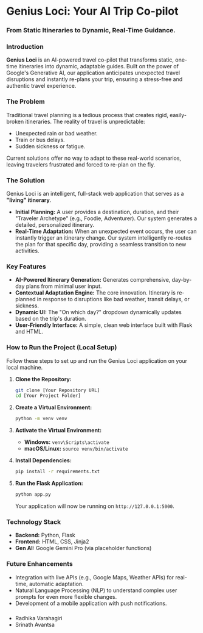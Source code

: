 
# Genius Loci: Your AI Trip Co-pilot 

### From Static Itineraries to Dynamic, Real-Time Guidance.

### Introduction

**Genius Loci** is an AI-powered travel co-pilot that transforms static, one-time itineraries into dynamic, adaptable guides. Built on the power of Google's Generative AI, our application anticipates unexpected travel disruptions and instantly re-plans your trip, ensuring a stress-free and authentic travel experience.

### The Problem

Traditional travel planning is a tedious process that creates rigid, easily-broken itineraries. The reality of travel is unpredictable:

  * Unexpected rain or bad weather.
  * Train or bus delays.
  * Sudden sickness or fatigue.

Current solutions offer no way to adapt to these real-world scenarios, leaving travelers frustrated and forced to re-plan on the fly.

### The Solution

Genius Loci is an intelligent, full-stack web application that serves as a **"living" itinerary**.

  * **Initial Planning:** A user provides a destination, duration, and their "Traveler Archetype" (e.g., Foodie, Adventurer). Our system generates a detailed, personalized itinerary.
  * **Real-Time Adaptation:** When an unexpected event occurs, the user can instantly trigger an itinerary change. Our system intelligently re-routes the plan for that specific day, providing a seamless transition to new activities.

### **Key Features**

  * **AI-Powered Itinerary Generation:** Generates comprehensive, day-by-day plans from minimal user input.
  * **Contextual Adaptation Engine:** The core innovation. Itinerary is re-planned in response to disruptions like bad weather, transit delays, or sickness.
  * **Dynamic UI:** The "On which day?" dropdown dynamically updates based on the trip's duration.
  * **User-Friendly Interface:** A simple, clean web interface built with Flask and HTML.



### How to Run the Project (Local Setup)

Follow these steps to set up and run the Genius Loci application on your local machine.

1.  **Clone the Repository:**

    ```bash
    git clone [Your Repository URL]
    cd [Your Project Folder]
    ```

2.  **Create a Virtual Environment:**

    ```bash
    python -m venv venv
    ```

3.  **Activate the Virtual Environment:**

      * **Windows:** `venv\Scripts\activate`
      * **macOS/Linux:** `source venv/bin/activate`

4.  **Install Dependencies:**

    ```bash
    pip install -r requirements.txt
    ```

5.  **Run the Flask Application:**

    ```bash
    python app.py
    ```

    Your application will now be running on `http://127.0.0.1:5000`.



### Technology Stack

  * **Backend:** Python, Flask
  * **Frontend:** HTML, CSS, Jinja2
  * **Gen AI:** Google Gemini Pro (via placeholder functions)

### Future Enhancements

  * Integration with live APIs (e.g., Google Maps, Weather APIs) for real-time, automatic adaptation.
  * Natural Language Processing (NLP) to understand complex user prompts for even more flexible changes.
  * Development of a mobile application with push notifications.

### 

  * Radhika Varahagiri
  * Srinath Avantsa
  